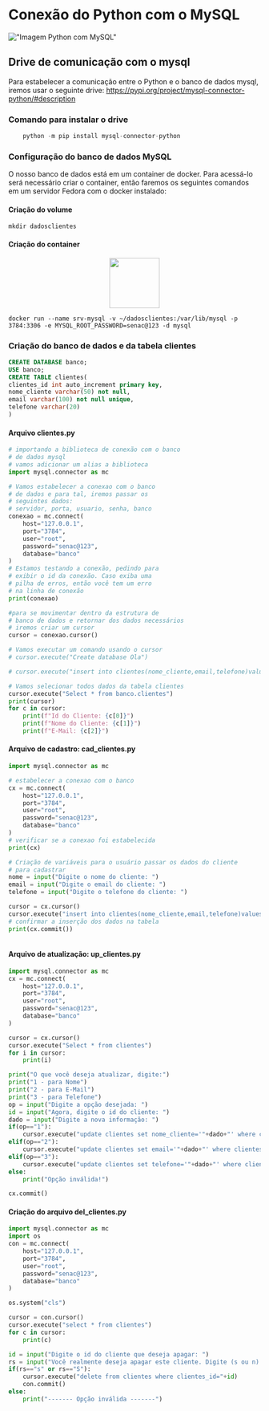 # Conexão do Python com o MySQL

!["Imagem Python com MySQL"](https://miro.medium.com/v2/resize:fit:1137/1*OnDVcS17HTWZ2L2vPaaQ1A.png)

## Drive de comunicação com o mysql
Para estabelecer a comunicação entre o Python e o banco de dados mysql, iremos usar o seguinte drive:
<a href="https://pypi.org/project/mysql-connector-python/#description"> https://pypi.org/project/mysql-connector-python/#description </a>

### Comando para instalar o drive
```python
    python -m pip install mysql-connector-python
```
### Configuração do banco de dados MySQL
O nosso banco de dados está em um container de docker. Para acessá-lo será necessário criar o container, então faremos os seguintes comandos em um servidor Fedora com o docker instalado:

#### Criação do volume
```shell
mkdir dadosclientes
```

#### Criação do container
<p style="text-align:center">
<img src="https://cdn.iconscout.com/icon/free/png-256/free-docker-226091.png" height="100" width="100">
</p>

```shell
docker run --name srv-mysql -v ~/dadosclientes:/var/lib/mysql -p 3784:3306 -e MYSQL_ROOT_PASSWORD=senac@123 -d mysql
```
### Criação do banco de dados e da tabela clientes

```sql
CREATE DATABASE banco;
USE banco;
CREATE TABLE clientes(
clientes_id int auto_increment primary key,
nome_cliente varchar(50) not null,
email varchar(100) not null unique,
telefone varchar(20)
)
```

#### Arquivo clientes.py

```python
# importando a biblioteca de conexão com o banco
# de dados mysql
# vamos adicionar um alias a biblioteca
import mysql.connector as mc

# Vamos estabelecer a conexao com o banco
# de dados e para tal, iremos passar os 
# seguintes dados:
# servidor, porta, usuario, senha, banco
conexao = mc.connect(
    host="127.0.0.1",
    port="3784",
    user="root",
    password="senac@123",
    database="banco"
)
# Estamos testando a conexão, pedindo para 
# exibir o id da conexão. Caso exiba uma 
# pilha de erros, então você tem um erro
# na linha de conexão
print(conexao)

#para se movimentar dentro da estrutura de 
# banco de dados e retornar dos dados necessários
# iremos criar um cursor
cursor = conexao.cursor()

# Vamos executar um comando usando o cursor
# cursor.execute("Create database Ola")

# cursor.execute("insert into clientes(nome_cliente,email,telefone)values('Amanda','amanda@uol.com.br','(54) 9985-6854')")

# Vamos selecionar todos dados da tabela clientes
cursor.execute("Select * from banco.clientes")
print(cursor)
for c in cursor:
    print(f"Id do Cliente: {c[0]}")
    print(f"Nome do Cliente: {c[1]}")
    print(f"E-Mail: {c[2]}")


```

#### Arquivo de cadastro: cad_clientes.py

```python
import mysql.connector as mc

# estabelecer a conexao com o banco
cx = mc.connect(
    host="127.0.0.1",
    port="3784",
    user="root",
    password="senac@123",
    database="banco"
)
# verificar se a conexao foi estabelecida
print(cx)

# Criação de variáveis para o usuário passar os dados do cliente
# para cadastrar
nome = input("Digite o nome do cliente: ")
email = input("Digite o email do cliente: ")
telefone = input("Digite o telefone do cliente: ")

cursor = cx.cursor()
cursor.execute("insert into clientes(nome_cliente,email,telefone)values('"+nome+"','"+email+"','"+telefone+"')")
# confirmar a inserção dos dados na tabela
print(cx.commit())



```


#### Arquivo de atualização: up_clientes.py

```python
import mysql.connector as mc
cx = mc.connect(
    host="127.0.0.1",
    port="3784",
    user="root",
    password="senac@123",
    database="banco"
)

cursor = cx.cursor()
cursor.execute("Select * from clientes")
for i in cursor:
    print(i)

print("O que você deseja atualizar, digite:")
print("1 - para Nome")
print("2 - para E-Mail")
print("3 - para Telefone")
op = input("Digite a opção desejada: ")
id = input("Agora, digite o id do cliente: ")
dado = input("Digite a nova informação: ")
if(op=="1"):
    cursor.execute("update clientes set nome_cliente='"+dado+"' where clientes_id="+id)
elif(op=="2"):
    cursor.execute("update clientes set email='"+dado+"' where clientes_id="+id)
elif(op=="3"):
    cursor.execute("update clientes set telefone='"+dado+"' where clientes_id="+id)
else:
    print("Opção inválida!")

cx.commit()

```


#### Criação do arquivo del_clientes.py

```python
import mysql.connector as mc
import os
con = mc.connect(
    host="127.0.0.1",
    port="3784",
    user="root",
    password="senac@123",
    database="banco"
)

os.system("cls")

cursor = con.cursor()
cursor.execute("select * from clientes")
for c in cursor:
    print(c)

id = input("Digite o id do cliente que deseja apagar: ")
rs = input("Você realmente deseja apagar este cliente. Digite (s ou n):")
if(rs=="s" or rs=="S"):
    cursor.execute("delete from clientes where clientes_id="+id)
    con.commit()
else:
    print("------- Opção inválida -------")

```